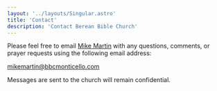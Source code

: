 ```yaml
---
layout: '../layouts/Singular.astro'
title: 'Contact'
description: 'Contact Berean Bible Church'
---
```


Please feel free to email <a href="mailto:mikemartin@bbcmonticello.com">Mike Martin</a> with any questions, comments, or prayer requests using the following email address:

mikemartin@bbcmonticello.com

Messages are sent to the church will remain confidential.
